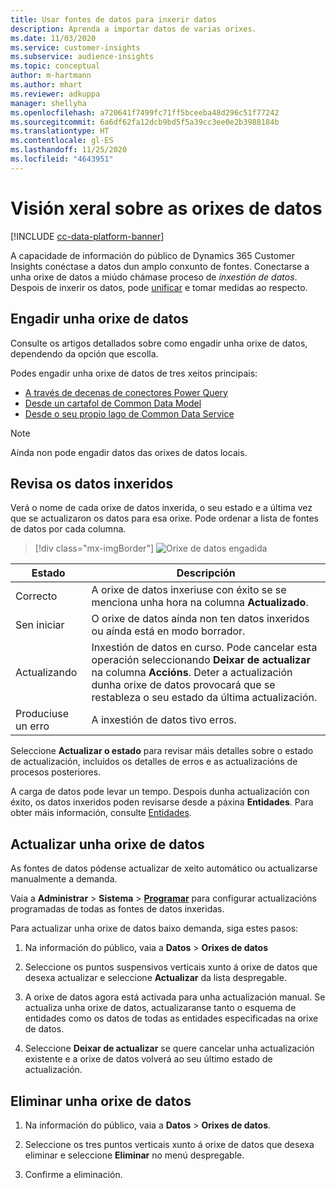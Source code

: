 ```yaml
---
title: Usar fontes de datos para inxerir datos
description: Aprenda a importar datos de varias orixes.
ms.date: 11/03/2020
ms.service: customer-insights
ms.subservice: audience-insights
ms.topic: conceptual
author: m-hartmann
ms.author: mhart
ms.reviewer: adkuppa
manager: shellyha
ms.openlocfilehash: a720641f7499fc71ff5bceeba48d296c51f77242
ms.sourcegitcommit: 6a6df62fa12dcb9bd5f5a39cc3ee0e2b3988184b
ms.translationtype: HT
ms.contentlocale: gl-ES
ms.lasthandoff: 11/25/2020
ms.locfileid: "4643951"
---
```

# <a name="overview-about-data-sources"></a>Visión xeral sobre as orixes de datos

[!INCLUDE [cc-data-platform-banner](../includes/cc-data-platform-banner.md)]

A capacidade de información do público de Dynamics 365 Customer Insights conéctase a datos dun amplo conxunto de fontes. Conectarse a unha orixe de datos a miúdo chámase proceso de *inxestión de datos*. Despois de inxerir os datos, pode [unificar](data-unification.md) e tomar medidas ao respecto.

## <a name="add-a-data-source"></a>Engadir unha orixe de datos

Consulte os artigos detallados sobre como engadir unha orixe de datos, dependendo da opción que escolla.

Podes engadir unha orixe de datos de tres xeitos principais:

- [A través de decenas de conectores Power Query](connect-power-query.md)
- [Desde un cartafol de Common Data Model](connect-common-data-model.md)
- [Desde o seu propio lago de Common Data Service](connect-common-data-service-lake.md)

> [!NOTE]
> Aínda non pode engadir datos das orixes de datos locais.

## <a name="review-ingested-data"></a>Revisa os datos inxeridos

Verá o nome de cada orixe de datos inxerida, o seu estado e a última vez que se actualizaron os datos para esa orixe. Pode ordenar a lista de fontes de datos por cada columna.

> [!div class="mx-imgBorder"]
> ![Orixe de datos engadida](media/configure-data-datasource-added.png "Orixe de datos engadida")

|Estado  |Descripción  |
|---------|---------|
|Correcto   |A orixe de datos inxeriuse con éxito se se menciona unha hora na columna **Actualizado**.
|Sen iniciar   |O orixe de datos aínda non ten datos inxeridos ou aínda está en modo borrador.         |
|Actualizando    |Inxestión de datos en curso. Pode cancelar esta operación seleccionando **Deixar de actualizar** na columna **Accións**. Deter a actualización dunha orixe de datos provocará que se restableza o seu estado da última actualización.       |
|Produciuse un erro     |A inxestión de datos tivo erros.         |

Seleccione **Actualizar o estado** para revisar máis detalles sobre o estado de actualización, incluídos os detalles de erros e as actualizacións de procesos posteriores.

A carga de datos pode levar un tempo. Despois dunha actualización con éxito, os datos inxeridos poden revisarse desde a páxina **Entidades**. Para obter máis información, consulte [Entidades](entities.md).

## <a name="refresh-a-data-source"></a>Actualizar unha orixe de datos

As fontes de datos pódense actualizar de xeito automático ou actualizarse manualmente a demanda. 

Vaia a **Administrar** > **Sistema** > [**Programar**](system.md#schedule-tab) para configurar actualizacións programadas de todas as fontes de datos inxeridas.

Para actualizar unha orixe de datos baixo demanda, siga estes pasos:

1. Na información do público, vaia a **Datos** > **Orixes de datos**

2. Seleccione os puntos suspensivos verticais xunto á orixe de datos que desexa actualizar e seleccione **Actualizar** da lista despregable.

3. A orixe de datos agora está activada para unha actualización manual. Se actualiza unha orixe de datos, actualizaranse tanto o esquema de entidades como os datos de todas as entidades especificadas na orixe de datos.

4. Seleccione **Deixar de actualizar** se quere cancelar unha actualización existente e a orixe de datos volverá ao seu último estado de actualización.

## <a name="delete-a-data-source"></a>Eliminar unha orixe de datos

1. Na información do público, vaia a **Datos** > **Orixes de datos**.

2. Seleccione os tres puntos verticais xunto á orixe de datos que desexa eliminar e seleccione **Eliminar** no menú despregable.

3. Confirme a eliminación.
